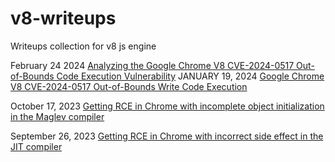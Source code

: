 # v8-writeups
Writeups collection for v8 js engine

February 24 2024 [Analyzing the Google Chrome V8 CVE-2024-0517 Out-of-Bounds Code Execution Vulnerability](https://web.archive.org/web/20240301072350/https://dev.to/tutorialboy/analyzing-the-google-chrome-v8-cve-2024-0517-out-of-bounds-code-execution-vulnerability-28i3)
JANUARY 19, 2024 [Google Chrome V8 CVE-2024-0517 Out-of-Bounds Write Code Execution](https://web.archive.org/web/20240301070526/https://blog.exodusintel.com/2024/01/19/google-chrome-v8-cve-2024-0517-out-of-bounds-write-code-execution/)

October 17, 2023 [Getting RCE in Chrome with incomplete object initialization in the Maglev compiler](https://web.archive.org/web/20240301070538/https://github.blog/2023-10-17-getting-rce-in-chrome-with-incomplete-object-initialization-in-the-maglev-compiler/)

September 26, 2023 [Getting RCE in Chrome with incorrect side effect in the JIT compiler](https://web.archive.org/web/20240301070547/https://github.blog/2023-09-26-getting-rce-in-chrome-with-incorrect-side-effect-in-the-jit-compiler/)
